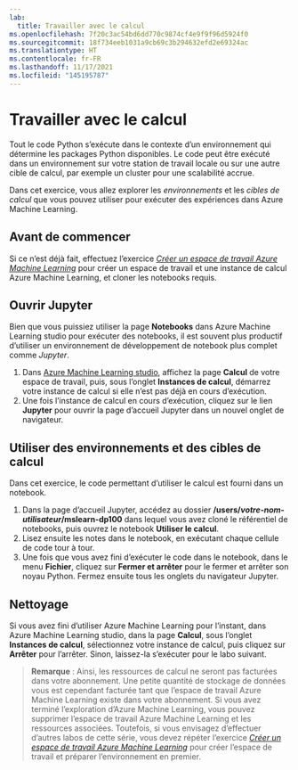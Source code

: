 ```yaml
---
lab:
  title: Travailler avec le calcul
ms.openlocfilehash: 7f20c3ac54bd6dd770c9874cf4e9f9f96d5924f0
ms.sourcegitcommit: 18f734eeb1031a9cb69c3b294632efd2e69324ac
ms.translationtype: HT
ms.contentlocale: fr-FR
ms.lasthandoff: 11/17/2021
ms.locfileid: "145195787"
---
```

# <a name="work-with-compute"></a>Travailler avec le calcul

Tout le code Python s’exécute dans le contexte d’un environnement qui détermine les packages Python disponibles. Le code peut être exécuté dans un environnement sur votre station de travail locale ou sur une autre cible de calcul, par exemple un cluster pour une scalabilité accrue.

Dans cet exercice, vous allez explorer les *environnements* et les *cibles de calcul* que vous pouvez utiliser pour exécuter des expériences dans Azure Machine Learning.

## <a name="before-you-start"></a>Avant de commencer

Si ce n’est déjà fait, effectuez l’exercice *[Créer un espace de travail Azure Machine Learning](01-create-a-workspace.md)* pour créer un espace de travail et une instance de calcul Azure Machine Learning, et cloner les notebooks requis.

## <a name="open-jupyter"></a>Ouvrir Jupyter

Bien que vous puissiez utiliser la page **Notebooks** dans Azure Machine Learning studio pour exécuter des notebooks, il est souvent plus productif d’utiliser un environnement de développement de notebook plus complet comme *Jupyter*.

1. Dans [Azure Machine Learning studio](https://ml.azure.com), affichez la page **Calcul** de votre espace de travail, puis, sous l’onglet **Instances de calcul**, démarrez votre instance de calcul si elle n’est pas déjà en cours d’exécution.
2. Une fois l’instance de calcul en cours d’exécution, cliquez sur le lien **Jupyter** pour ouvrir la page d’accueil Jupyter dans un nouvel onglet de navigateur.

## <a name="work-with-environments-and-compute-targets"></a>Utiliser des environnements et des cibles de calcul

Dans cet exercice, le code permettant d’utiliser le calcul est fourni dans un notebook.

1. Dans la page d’accueil Jupyter, accédez au dossier **/users/*votre-nom-utilisateur*/mslearn-dp100** dans lequel vous avez cloné le référentiel de notebooks, puis ouvrez le notebook **Utiliser le calcul**.
2. Lisez ensuite les notes dans le notebook, en exécutant chaque cellule de code tour à tour.
3. Une fois que vous avez fini d’exécuter le code dans le notebook, dans le menu **Fichier**, cliquez sur **Fermer et arrêter** pour le fermer et arrêter son noyau Python. Fermez ensuite tous les onglets du navigateur Jupyter.

## <a name="clean-up"></a>Nettoyage

Si vous avez fini d’utiliser Azure Machine Learning pour l’instant, dans Azure Machine Learning studio, dans la page **Calcul**, sous l’onglet **Instances de calcul**, sélectionnez votre instance de calcul, puis cliquez sur **Arrêter** pour l’arrêter. Sinon, laissez-la s’exécuter pour le labo suivant.

> **Remarque** : Ainsi, les ressources de calcul ne seront pas facturées dans votre abonnement. Une petite quantité de stockage de données vous est cependant facturée tant que l’espace de travail Azure Machine Learning existe dans votre abonnement. Si vous avez terminé l’exploration d’Azure Machine Learning, vous pouvez supprimer l’espace de travail Azure Machine Learning et les ressources associées. Toutefois, si vous envisagez d’effectuer d’autres labos de cette série, vous devez répéter l’exercice *[Créer un espace de travail Azure Machine Learning](01-create-a-workspace.md)* pour créer l’espace de travail et préparer l’environnement en premier.